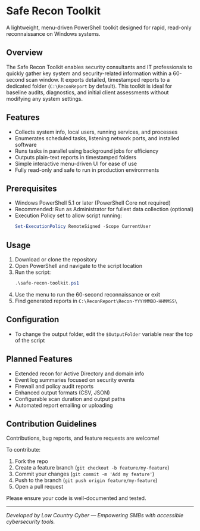 # Safe Recon Toolkit

A lightweight, menu-driven PowerShell toolkit designed for rapid, read-only reconnaissance on Windows systems.

## Overview

The Safe Recon Toolkit enables security consultants and IT professionals to quickly gather key system and security-related information within a 60-second scan window. It exports detailed, timestamped reports to a dedicated folder (`C:\ReconReport` by default). This toolkit is ideal for baseline audits, diagnostics, and initial client assessments without modifying any system settings.

## Features

- Collects system info, local users, running services, and processes  
- Enumerates scheduled tasks, listening network ports, and installed software  
- Runs tasks in parallel using background jobs for efficiency  
- Outputs plain-text reports in timestamped folders  
- Simple interactive menu-driven UI for ease of use  
- Fully read-only and safe to run in production environments  

## Prerequisites

- Windows PowerShell 5.1 or later (PowerShell Core not required)  
- Recommended: Run as Administrator for fullest data collection (optional)  
- Execution Policy set to allow script running:  
  ```powershell
  Set-ExecutionPolicy RemoteSigned -Scope CurrentUser
  ```

## Usage

1. Download or clone the repository  
2. Open PowerShell and navigate to the script location  
3. Run the script:  
   ```powershell
   .\safe-recon-toolkit.ps1
   ```  
4. Use the menu to run the 60-second reconnaissance or exit  
5. Find generated reports in `C:\ReconReport\Recon-YYYYMMDD-HHMMSS\`

## Configuration

- To change the output folder, edit the `$OutputFolder` variable near the top of the script  

## Planned Features

- Extended recon for Active Directory and domain info  
- Event log summaries focused on security events  
- Firewall and policy audit reports  
- Enhanced output formats (CSV, JSON)  
- Configurable scan duration and output paths  
- Automated report emailing or uploading  

## Contribution Guidelines

Contributions, bug reports, and feature requests are welcome!  

To contribute:

1. Fork the repo  
2. Create a feature branch (`git checkout -b feature/my-feature`)  
3. Commit your changes (`git commit -m 'Add my feature'`)  
4. Push to the branch (`git push origin feature/my-feature`)  
5. Open a pull request  

Please ensure your code is well-documented and tested.

---

*Developed by Low Country Cyber — Empowering SMBs with accessible cybersecurity tools.*
